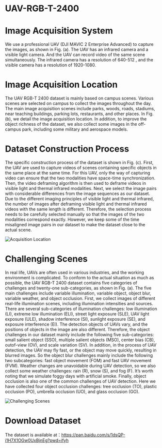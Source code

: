 # UAV-RGB-T-2400
# Image Acquisition System
We use a professional UAV (DJI MAVIC 2 Enterprise Advanced) to capture the images, as shown in Fig. (a). The UAV has an infrared camera and a visible light camera. And the UAV can record video of the same scene simultaneously. The infrared camera has a resolution of 640-512 , and the visible camera has a resolution of 1920-1080.
# Image Acquisition Location
The UAV RGB-T 2400 dataset is mainly based on campus scenes. Various scenes are selected on campus to collect the images throughout the day. The main image acquisition scenes include parks, woods, roads, stadiums, near teaching buildings,
parking lots, restaurants, and other places. In Fig.(b), we detail the image acquisition location. In addition, to improve the object richness of the dataset, we also collect some images in the off-campus park, including some military and aerospace models.
# Dataset Construction Process
The specific construction process of the dataset is shown in Fig. (c). First, the UAV are used to capture videos of scenes containing specific objects in the same place at the same time. For this UAV, only the way of capturing video can ensure that the two modalities have space-time synchronization. Then, the video deframing algorithm is then used to deframe videos in visible light and thermal infrared modalities. Next, we select the image pairs with considerable differences from the image sequences as our dataset. Due to the different imaging principles of visible light and thermal infrared, the number of images after deframing visible light and thermal infrared videos with the same length is different. Therefore, the selection process needs to be carefully selected manually so that the images of the two modalities correspond exactly. However, we keep some of the time misaligned image pairs in our dataset to make the dataset close to the actual scene.

![Acquisition Location](https://github.com/VDT-2048/UAV-RGB-T-2400/assets/101933818/6dbd8c9a-06fd-4d50-b7e8-95983dbb261a)



# Challenging Scenes
In real life, UAVs are often used in various industries, and the working environment is complicated. To conform to the actual situation as much as possible, the UAV RGB-T 2400 dataset contains five categories of challenges and twenty-one
sub-categories, as shown in Fig. (a). The five main challenges include variable illumination, variable object, object blur, variable weather, and object occlusion. First, we collect images of different real-life illumination scenes, including illumination intensities and sources. There are several sub-categories of illumination challenges: low illumination (LI), extreme low illumination (ELI), street light exposure (SLE), UAV light exposure (ULE), shadow interference (SI), sunlight exposure (SE), and exposure interference (EI). The detection objects of UAVs vary, and the positions of objects in the image are also different. Therefore, the object challenges in our dataset mainly include the following five sub-categories: small salient object (SSO), multiple salient objects (MSO), center bias (CB), outof-view (OV), and scale variation (SV). In addition, in the process of UAV detection, the UAV may fly fast, or the object may move quickly, resulting in blurred images. So the object blur challenges mainly include the following two subcategories: fast object movement (FOM) and fast UAV movement (FVM). Weather changes are unavoidable during UAV detection, so we also collect some weather challenges: rain (R), snow (S), and fog (F). It’s worth noting that we simulate foggy days with artificial smoke. Finally, object occlusion is also one of the common challenges of UAV detection. Here we have collected four object occlusion challenges: tree occlusion (TO), plastic occlusion (PO), umbrella occlusion (UO), and glass occlusion (GO).

![Challenging Scenes](https://github.com/VDT-2048/UAV-RGB-T-2400/assets/101933818/eae6a763-6c47-4785-95d0-f52643bfd023)


# Download Dataset

The dataset is available at：https://pan.baidu.com/s/1dsQP-i1H7X1OGw0UxBjnEg?pwd=ifyh
